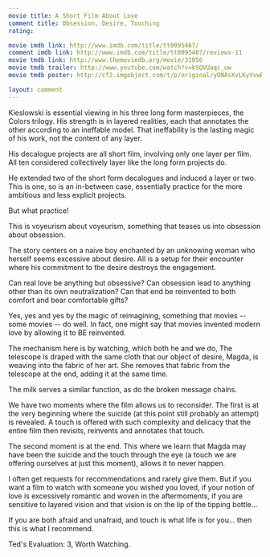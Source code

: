 ```yaml
---
movie title: A Short Film About Love
comment title: Obsession, Desire, Touching
rating: 

movie imdb link: http://www.imdb.com/title/tt0095467/
comment imdb link: http://www.imdb.com/title/tt0095467/reviews-11
movie tmdb link: http://www.themoviedb.org/movie/31056
movie tmdb trailer: http://www.youtube.com/watch?v=kSQVUaqc_uw
movie tmdb poster: http://cf2.imgobject.com/t/p/original/yONAsXvLKyVvwB5EECizuH6WRLL.jpg

layout: comment
---
```


Kieslowski is essential viewing in his three long form masterpieces, the Colors trilogy. His strength is in layered realities, each that annotates the other according to an ineffable model. That ineffability is the lasting magic of his work, not the content of any layer.

His decalogue projects are all short film, involving only one layer per film. All ten considered collectively layer like the long form projects do.

He extended two of the short form decalogues and induced a layer or two. This is one, so is an in-between case, essentially practice for the more ambitious and less explicit projects.

But what practice!

This is voyeurism about voyeurism, something that teases us into obsession about obsession.

The story centers on a naive boy enchanted by an unknowing woman who herself seems excessive about desire. All is a setup for their encounter where his commitment to the desire destroys the engagement. 

Can real love be anything but obsessive? Can obsession lead to anything other than its own neutralization? Can that end be reinvented to both comfort and bear comfortable gifts?

Yes, yes and yes by the magic of reimagining, something that movies -- some movies -- do well. In fact, one might say that movies invented modern love by allowing it to BE reinvented.

The mechanism here is by watching, which both he and we do, The telescope is draped with the same cloth that our object of desire, Magda, is weaving into the fabric of her art. She removes that fabric from the telescope at the end, adding it at the same time.

The milk serves a similar function, as do the broken message chains.

We have two moments where the film allows us to reconsider. The first is at the very beginning where the suicide (at this point still probably an attempt) is revealed. A touch is offered with such complexity and delicacy that the entire film then revisits, reinvents and annotates that touch.

The second moment is at the end. This where we learn that Magda may have been the suicide and the touch through the eye (a touch we are offering ourselves at just this moment), allows it to never happen.

I often get requests for recommendations and rarely give them. But if you want a film to watch with someone you wished you loved, if your notion of love is excessively romantic and woven in the aftermoments, if you are sensitive to layered vision and that vision is on the lip of the tipping bottle...

If you are both afraid and unafraid, and touch is what life is for you... then this is what I recommend.

Ted's Evaluation: 3, Worth Watching.